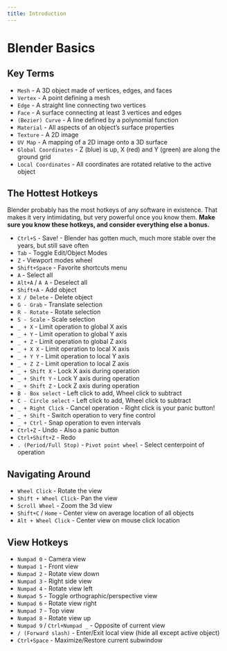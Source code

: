 ```yaml
---
title: Introduction
---
```

# Blender Basics

## Key Terms <Badge text="important" type="tip"/>
* `Mesh` - A 3D object made of vertices, edges, and faces
* `Vertex` - A point defining a mesh
* `Edge` - A straight line connecting two vertices
* `Face` - A surface connecting at least 3 vertices and edges
* `(Bezier) Curve` - A line defined by a polynomial function
* `Material` - All aspects of an object’s surface properties
* `Texture` - A 2D image
* `UV Map` - A mapping of a 2D image onto a 3D surface
* `Global Coordinates` - Z (blue) is up, X (red) and Y (green) are along the ground grid
* `Local Coordinates` - All coordinates are rotated relative to the active object

## The Hottest Hotkeys

Blender probably has the most hotkeys of any software in existence. That makes it very intimidating, but very powerful once you know them. **Make sure you know these hotkeys, and consider everything else a bonus.**

* `Ctrl+S` - Save! - Blender has gotten much, much more stable over the years, but still save often
* `Tab` - Toggle Edit/Object Modes
* `Z` - Viewport modes wheel
* `Shift+Space` - Favorite shortcuts menu
* `A` - Select all
* `Alt+A` / `A A` - Deselect all
* `Shift+A` - Add object
* `X / Delete` - Delete object
* `G - Grab` - Translate selection
* `R - Rotate` - Rotate selection
* `S - Scale` - Scale selection
* `_ + X` - Limit operation to global X axis
* `_ + Y` - Limit operation to global Y axis
* `_ + Z` - Limit operation to global Z axis
* `_ + X X` - Limit operation to local X axis
* `_ + Y Y` - Limit operation to local Y axis
* `_ + Z Z` - Limit operation to local Z axis
* `_ + Shift X` - Lock X axis during operation
* `_ + Shift Y` - Lock Y axis during operation
* `_ + Shift Z` - Lock Z axis during operation
* `B - Box select` - Left click to add, Wheel click to subtract
* `C - Circle select` - Left click to add, Wheel click to subtract
* `_ + Right Click` - Cancel operation - Right click is your panic button!
* `_ + Shift` - Switch operation to very fine control
* `_ + Ctrl` - Snap operation to even intervals
* `Ctrl+Z` - Undo - Also a panic button
* `Ctrl+Shift+Z` - Redo
* `. (Period/Full Stop)` - `Pivot point wheel` - Select centerpoint of operation

## Navigating Around <Badge text="important" type="tip"/>

* `Wheel Click` - Rotate the view
* `Shift + Wheel Click`- Pan the view
* `Scroll Wheel` - Zoom the 3d view
* `Shift+C` / `Home` - Center view on average location of all objects
* `Alt + Wheel Click` - Center view on mouse click location

## View Hotkeys

* `Numpad 0` - Camera view
* `Numpad 1` - Front view
* `Numpad 2` - Rotate view down
* `Numpad 3` - Right side view
* `Numpad 4` - Rotate view left
* `Numpad 5` - Toggle orthographic/perspective view
* `Numpad 6` - Rotate view right
* `Numpad 7` - Top view
* `Numpad 8` - Rotate view up
* `Numpad 9` / `Ctrl+Numpad _` - Opposite of current view
* `/ (Forward slash)` - Enter/Exit local view (hide all except active object)
* `Ctrl+Space` - Maximize/Restore current subwindow
